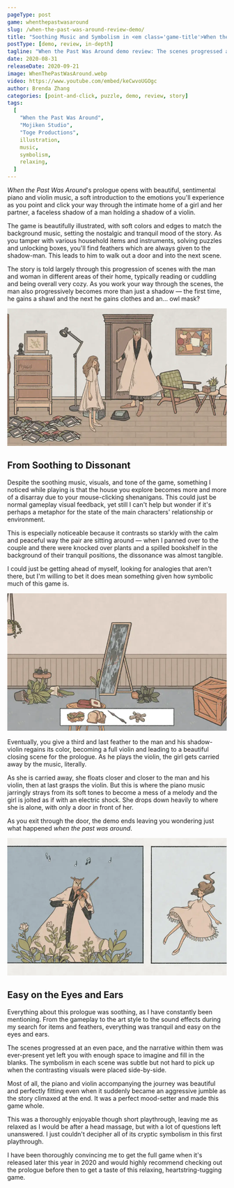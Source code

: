```yaml
---
pageType: post
game: whenthepastwasaround
slug: /when-the-past-was-around-review-demo/
title: "Soothing Music and Symbolism in <em class='game-title'>When the Past Was Around</em>"
postType: [demo, review, in-depth]
tagline: "When the Past Was Around demo review: The scenes progressed at an even pace, and the narrative within them was ever-present yet left you with enough space to imagine and fill in the blanks. As you exit through the door, the demo ends leaving you wondering just what happened when the past was around."
date: 2020-08-31
releaseDate: 2020-09-21
image: WhenThePastWasAround.webp
video: https://www.youtube.com/embed/keCwvoUGOgc
author: Brenda Zhang
categories: [point-and-click, puzzle, demo, review, story]
tags:
  [
    "When the Past Was Around",
    "Mojiken Studio",
    "Toge Productions",
    illustration,
    music,
    symbolism,
    relaxing,
  ]
---
```


_When the Past Was Around_'s prologue opens with beautiful, sentimental piano and violin music, a soft introduction to the emotions you'll experience as you point and click your way through the intimate home of a girl and her partner, a faceless shadow of a man holding a shadow of a violin.

The game is beautifully illustrated, with soft colors and edges to match the background music, setting the nostalgic and tranquil mood of the story. As you tamper with various household items and instruments, solving puzzles and unlocking boxes, you'll find feathers which are always given to the shadow-man. This leads to him to walk out a door and into the next scene.

The story is told largely through this progression of scenes with the man and woman in different areas of their home, typically reading or cuddling and being overall very cozy. As you work your way through the scenes, the man also progressively becomes more than just a shadow — the first time, he gains a shawl and the next he gains clothes and an... owl mask?

![The girl and her partner with an owl mask on in front of a door][image0]

## From Soothing to Dissonant

Despite the soothing music, visuals, and tone of the game, something I noticed while playing is that the house you explore becomes more and more of a disarray due to your mouse-clicking shenanigans. This could just be normal gameplay visual feedback, yet still I can't help but wonder if it's perhaps a metaphor for the state of the main characters' relationship or environment.

This is especially noticeable because it contrasts so starkly with the calm and peaceful way the pair are sitting around — when I panned over to the couple and there were knocked over plants and a spilled bookshelf in the background of their tranquil positions, the dissonance was almost tangible.

I could just be getting ahead of myself, looking for analogies that aren't there, but I'm willing to bet it does mean something given how symbolic much of this game is.

![The house items that were clicked on are in disarray: a dirtied mirror and knocked over plants][image1]

Eventually, you give a third and last feather to the man and his shadow-violin regains its color, becoming a full violin and leading to a beautiful closing scene for the prologue. As he plays the violin, the girl gets carried away by the music, literally.

As she is carried away, she floats closer and closer to the man and his violin, then at last grasps the violin. But this is where the piano music jarringly strays from its soft tones to become a mess of a melody and the girl is jolted as if with an electric shock. She drops down heavily to where she is alone, with only a door in front of her.

As you exit through the door, the demo ends leaving you wondering just what happened _when the past was around_.

![The girl being literally carried away by the owl masked man's violin music][image2]

## Easy on the Eyes and Ears

Everything about this prologue was soothing, as I have constantly been mentioning. From the gameplay to the art style to the sound effects during my search for items and feathers, everything was tranquil and easy on the eyes and ears.

The scenes progressed at an even pace, and the narrative within them was ever-present yet left you with enough space to imagine and fill in the blanks. The symbolism in each scene was subtle but not hard to pick up when the contrasting visuals were placed side-by-side.

Most of all, the piano and violin accompanying the journey was beautiful and perfectly fitting even when it suddenly became an aggressive jumble as the story climaxed at the end. It was a perfect mood-setter and made this game whole.

This was a thoroughly enjoyable though short playthrough, leaving me as relaxed as I would be after a head massage, but with a lot of questions left unanswered. I just couldn't decipher all of its cryptic symbolism in this first playthrough.

I have been thoroughly convincing me to get the full game when it's released later this year in 2020 and would highly recommend checking out the prologue before then to get a taste of this relaxing, heartstring-tugging game.

[image0]: ../../../images/post/whenthepastwasaround/WhenThePastWasAround0.webp
[image1]: ../../../images/post/whenthepastwasaround/WhenThePastWasAround1.webp
[image2]: ../../../images/post/whenthepastwasaround/WhenThePastWasAround2.webp
